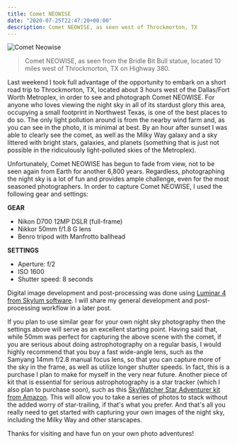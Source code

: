 ```yaml
---
title: Comet NEOWISE
date: "2020-07-25T22:47:20+00:00"
description: Comet NEOWISE, as seen west of Throckmorton, TX
---
```


![Comet Neowise](./comet-neowise.jpg)
> Comet NEOWISE, as seen from the Bridle Bit Bull statue, located 10 miles west of Throckmorton, TX on Highway 380.

Last weekend I took full advantage of the opportunity to embark on a short road trip to Throckmorton, TX, located about 3 hours west of the Dallas/Fort Worth Metroplex, in order to see and photograph Comet NEOWISE. For anyone who loves viewing the night sky in all of its stardust glory this area, occupying a small footprint in Northwest Texas, is one of the best places to do so. The only light pollution around is from the nearby wind farm and, as you can see in the photo, it is minimal at best. By an hour after sunset I was able to clearly see the comet, as well as the Milky Way galaxy and a sky littered with bright stars, galaxies, and planets (something that is just not possible in the ridiculously light-polluted skies of the Metroplex).

Unfortunately, Comet NEOWISE has begun to fade from view, not to be seen again from Earth for another 6,800 years. Regardless, photographing the night sky is a lot of fun and provides ample challenge, even for the most seasoned photographers. In order to capture Comet NEOWISE, I used the following gear and settings:

**GEAR**
* Nikon D700 12MP DSLR (full-frame)
* Nikkor 50mm f/1.8 G lens
* Benro tripod with Manfrotto ballhead

**SETTINGS**
* Aperture: f/2
* ISO 1600
* Shutter speed: 8 seconds

Digital image development and post-processing was done using [Luminar 4 from Skylum software](https://skylum.com/luminar). I will share my general development and post-processing workflow in a later post.

If you plan to use similar gear for your own night sky photography then the settings above will serve as an excellent starting point. Having said that, while 50mm was perfect for capturing the above scene with the comet, if you are serious about doing astrophotography on a regular basis, I would highly recommend that you buy a fast wide-angle lens, such as the Samyang 14mm f/2.8 manual focus lens, so that you can capture more of the sky in the frame, as well as utilize longer shutter speeds. In fact, this is a purchase I plan to make for myself in the very near future. Another piece of kit that is essential for serious astrophotography is a star tracker (which I also plan to purchase soon), such as this [SkyWatcher Star Adventurer kit from Amazon](https://www.amazon.com/dp/B00Z4HVR7Y/?coliid=I20H1Q0N0L7A3L&colid=3UORILAAVTCXV&psc=1&ref_=lv_ov_lig_dp_it). This will allow you to take a series of photos to stack without the added worry of star-trailing, if that's what you prefer. And that's all you really need to get started with capturing your own images of the night sky, including the Milky Way and other starscapes.

Thanks for visiting and have fun on your own photo adventures!